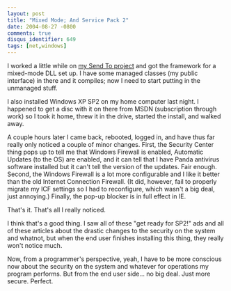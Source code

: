 ```yaml
---
layout: post
title: "Mixed Mode; And Service Pack 2"
date: 2004-08-27 -0800
comments: true
disqus_identifier: 649
tags: [net,windows]
---
```

I worked a little while on [my Send To
project](/archive/2004/08/26/it-just-works-mixed-mode-pinvoke-or-com.aspx)
and got the framework for a mixed-mode DLL set up. I have some managed
classes (my public interface) in there and it compiles; now I need to
start putting in the unmanaged stuff.

 I also installed Windows XP SP2 on my home computer last night. I
happened to get a disc with it on there from MSDN (subscription through
work) so I took it home, threw it in the drive, started the install, and
walked away.

 A couple hours later I came back, rebooted, logged in, and have thus
far really only noticed a couple of minor changes. First, the Security
Center thing pops up to tell me that Windows Firewall is enabled,
Automatic Updates (to the OS) are enabled, and it can tell that I have
Panda antivirus software installed but it can't tell the version of the
updates. Fair enough. Second, the Windows Firewall is a lot more
configurable and I like it better than the old Internet Connection
Firewall. (It did, however, fail to properly migrate my ICF settings so
I had to reconfigure, which wasn't a big deal, just annoying.) Finally,
the pop-up blocker is in full effect in IE.

 That's it. That's all I really noticed.

 I think that's a good thing. I saw all of these "get ready for SP2!"
ads and all of these articles about the drastic changes to the security
on the system and whatnot, but when the end user finishes installing
this thing, they really won't notice much.

 Now, from a programmer's perspective, yeah, I have to be more conscious
now about the security on the system and whatever for operations my
program performs. But from the end user side... no big deal. Just more
secure. Perfect.

